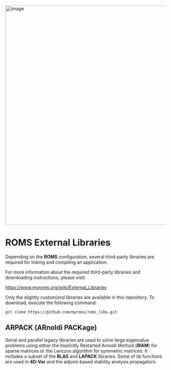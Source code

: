 <img width="688" alt="image" src="https://github.com/user-attachments/assets/2cc88204-6a8d-48e6-82b1-e21991a4d42c" />

# ROMS External Libraries

Depending on the **ROMS** configuration, several third-party
libraries are required for linking and compiling an
application.

For more information about the required third-party libraries and
downloading instructions, please visit:

https://www.myroms.org/wiki/External_Libraries

Only the slightly customized libraries are available in this repository. To
download, execute the following command:

``` git
git clone https://github.com/myroms/roms_libs.git
```
## ARPACK (ARnoldi PACKage)

Serial and parallel legacy libraries are used to solve
large eigenvalue problems using either the Implicitly
Restarted Arnoldi Method (**IRAM**) for sparse matrices or
the Lanczos algorithm for symmetric matrices. It includes
a subset of the **BLAS** and **LAPACK** libraries. Some of its
functions are used in **4D-Var** and the adjoint-based
stability analysis propagators.
